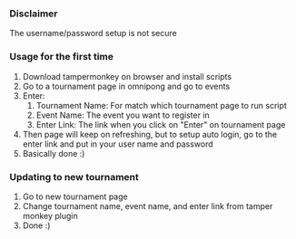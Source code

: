 ### Disclaimer
The username/password setup is not secure

### Usage for the first time
1. Download tampermonkey on browser and install scripts
2. Go to a tournament page in omnipong and go to events
3. Enter:
    1. Tournament Name: For match which tournament page to run script
    2. Event Name: The event you want to register in
    3. Enter Link: The link when you click on "Enter" on tournament page
4. Then page will keep on refreshing, but to setup auto login, go to the enter link and put in your user name and password
5. Basically done :)


### Updating to new tournament
1. Go to new tournament page
1. Change tournament name, event name, and enter link from tamper monkey plugin
1. Done :)